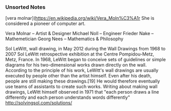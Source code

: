 

### Unsorted Notes

[vera molnar](https://en.wikipedia.org/wiki/Vera_Moln%C3%A1r
She is considered a pioneer of computer art.

Vera Molnar – Artist & Designer
Michael Noll – Engineer
Frieder Nake – Mathemetician
Georg Nees – Mathematics & Philosophy



Sol LeWitt, wall drawing, in May 2012 during the Wall Drawings from 1968 to 2007 Sol LeWitt retrospective exhibition at the Centre Pompidou-Metz, Metz, France.
In 1968, LeWitt began to conceive sets of guidelines or simple diagrams for his two-dimensional works drawn directly on the wall. According to the principle of his work, LeWitt's wall drawings are usually executed by people other than the artist himself. Even after his death, people are still making these drawings.[19] He would therefore eventually use teams of assistants to create such works. Writing about making wall drawings, LeWitt himself observed in 1971 that "each person draws a line differently and each person understands words differently"
http://solvingsol.com/solutions/